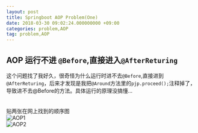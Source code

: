 ```yaml
---
layout: post
title: Springboot AOP Problem(One)
date: 2018-03-30 09:02:24.000000000 +09:00
categories: problem,AOP
tag: problem,AOP
---
```

## AOP 运行不进 `@Before`,直接进入`@AfterReturing`
这个问题找了我好久，很奇怪为什么运行时进不去`@Before`,直接进到`@AfterReturing`，后来才发现是我把`@Around`方法里的`pjp.proceed();`注释掉了，导致进不去@Before的方法。具体运行的原理没搞懂...<br>
<br><br>
贴两张在网上找到的顺序图<br>
![AOP1](http://p6b2ow781.bkt.clouddn.com/AOP1.png)<br>
![AOP2](http://p6b2ow781.bkt.clouddn.com/AOP2.png)

